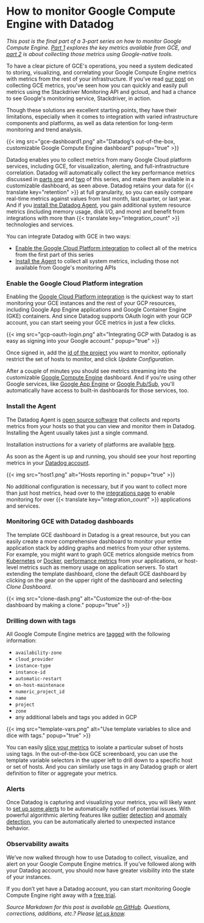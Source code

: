 # How to monitor Google Compute Engine with Datadog


_This post is the final part of a 3-part series on how to monitor Google Compute Engine. [Part 1][part1] explores the key metrics available from GCE, and [part 2][part2] is about collecting those metrics using Google-native tools._

To have a clear picture of GCE's operations, you need a system dedicated to storing, visualizing, and correlating your Google Compute Engine metrics with metrics from the rest of your infrastructure. If you’ve read [our post][part2] on collecting GCE metrics, you've seen how you can quickly and easily pull metrics using the Stackdriver Monitoring API and gcloud, and had a chance to see Google's monitoring service, Stackdriver, in action.

Though these solutions are excellent starting points, they have their limitations, especially when it comes to integration with varied infrastructure components and platforms, as well as data retention for long-term monitoring and trend analysis.

{{< img src="gce-dashboard1.png" alt="Datadog's out-of-the-box, customizable Google Compute Engine dashboard" popup="true" >}}

Datadog enables you to collect metrics from many Google Cloud platform services, including GCE, for visualization, alerting, and full-infrastructure correlation. Datadog will automatically collect the key performance metrics discussed in [parts one][part1] and [two][part2] of this series, and make them available in a customizable dashboard, as seen above. Datadog retains your data for {{< translate key="retention" >}} at full granularity, so you can easily compare real-time metrics against values from last month, last quarter, or last year. And if you [install the Datadog Agent](#install-the-agent), you gain additional system resource metrics (including memory usage, disk I/O, and more) and benefit from integrations with more than {{< translate key="integration_count" >}} technologies and services.

You can integrate Datadog with GCE in two ways:

- [Enable the Google Cloud Platform integration](#enable-integration) to collect all of the metrics from the first part of this series
- [Install the Agent](#install-the-agent) to collect all system metrics, including those not available from Google's monitoring APIs


### Enable the Google Cloud Platform integration
Enabling the [Google Cloud Platform integration][gcp-tile] is the quickest way to start monitoring your GCE instances and the rest of your GCP resources, including Google App Engine applications and Google Container Engine (GKE) containers. And since Datadog supports OAuth login with your GCP account, you can start seeing your GCE metrics in just a few clicks.

{{< img src="gcp-oauth-login.png" alt="Integrating GCP with Datadog is as easy as signing into your Google account." popup="true" >}}

Once signed in, add the [id of the project][project-id] you want to monitor, optionally restrict the set of hosts to monitor, and click _Update Configuration_.

After a couple of minutes you should see metrics streaming into the customizable [Google Compute Engine][gce-dash-link] dashboard. And if you're using other Google services, like [Google App Engine][gae] or [Google Pub/Sub][gpub], you'll automatically have access to built-in dashboards for those services, too.

[gae]: https://app.datadoghq.com/screen/integration/gae_base_screenboard
[gpub]: https://app.datadoghq.com/screen/integration/gcp_pub_sub_screen

[gce-dash-link]: https://app.datadoghq.com/screen/integration/gce
[gcp-tile]: https://app.datadoghq.com/account/settings#integrations/google_cloud_platform
[project-id]: https://console.cloud.google.com/project

### Install the Agent

The Datadog Agent is [open source software](https://github.com/DataDog/dd-agent) that collects and reports metrics from your hosts so that you can view and monitor them in Datadog. Installing the Agent usually takes just a single command.

Installation instructions for a variety of platforms are available [here](https://app.datadoghq.com/account/settings#agent).

As soon as the Agent is up and running, you should see your host reporting metrics in your [Datadog account](https://app.datadoghq.com/infrastructure).

{{< img src="host1.png" alt="Hosts reporting in." popup="true" >}}

No additional configuration is necessary, but if you want to collect more than just host metrics, head over to the [integrations page](https://app.datadoghq.com/account/settings) to enable monitoring for over {{< translate key="integration_count" >}} applications and services.

### Monitoring GCE with Datadog dashboards

The template GCE dashboard in Datadog is a great resource, but you can easily create a more comprehensive dashboard to monitor your entire application stack by adding graphs and metrics from your other systems. For example, you might want to graph GCE metrics alongside metrics from [Kubernetes](https://www.datadoghq.com/blog/monitoring-kubernetes-era/) or [Docker](https://www.datadoghq.com/blog/the-docker-monitoring-problem/), [performance metrics](https://www.datadoghq.com/blog/announcing-apm/) from your applications, or host-level metrics such as memory usage on application servers. To start extending the template dashboard, clone the default GCE dashboard by clicking on the gear on the upper right of the dashboard and selecting _Clone Dashboard_.

{{< img src="clone-dash.png" alt="Customize the out-of-the-box dashboard by making a clone." popup="true" >}}

### Drilling down with tags
All Google Compute Engine metrics are [tagged](https://docs.datadoghq.com/tagging/) with the following information:

- `availability-zone`
- `cloud_provider`
- `instance-type`
- `instance-id`
- `automatic-restart`
- `on-host-maintenace`
- `numeric_project_id`
- `name`
- `project`
- `zone`
- any additional labels and tags you added in GCP

{{< img src="template-vars.png" alt="Use template variables to slice and dice with tags." popup="true" >}}

You can easily [slice your metrics](https://www.datadoghq.com/blog/the-power-of-tagged-metrics/) to isolate a particular subset of hosts using tags. In the out-of-the-box GCE screenboard, you can use the template variable selectors in the upper left to drill down to a specific host or set of hosts. And you can similarly use tags in any Datadog graph or alert definition to filter or aggregate your metrics.

### Alerts

Once Datadog is capturing and visualizing your metrics, you will likely want to [set up some alerts](https://docs.datadoghq.com/monitors/) to be automatically notified of potential issues. With powerful algorithmic alerting features like [outlier](https://www.datadoghq.com/blog/introducing-outlier-detection-in-datadog/) [detection](https://www.datadoghq.com/blog/scaling-outlier-algorithms/) and [anomaly detection](https://www.datadoghq.com/blog/introducing-anomaly-detection-datadog/), you can be automatically alerted to unexpected instance behavior.


### Observability awaits
We’ve now walked through how to use Datadog to collect, visualize, and alert on your Google Compute Engine metrics. If you’ve followed along with your Datadog account, you should now have greater visibility into the state of your instances.

If you don’t yet have a Datadog account, you can start monitoring Google Compute Engine right away with a <a href="#" class="sign-up-trigger">free trial</a>.


_Source Markdown for this post is available [on GitHub][the-monitor]. Questions, corrections, additions, etc.? Please [let us know][issues]._

[the-monitor]: https://github.com/datadog/the-monitor

[part1]: /blog/monitoring-google-compute-engine-performance
[part2]: /blog/how-to-collect-gce-metrics
[part3]: /blog/monitor-google-compute-engine-with-datadog

[issues]: https://github.com/DataDog/the-monitor/issues
